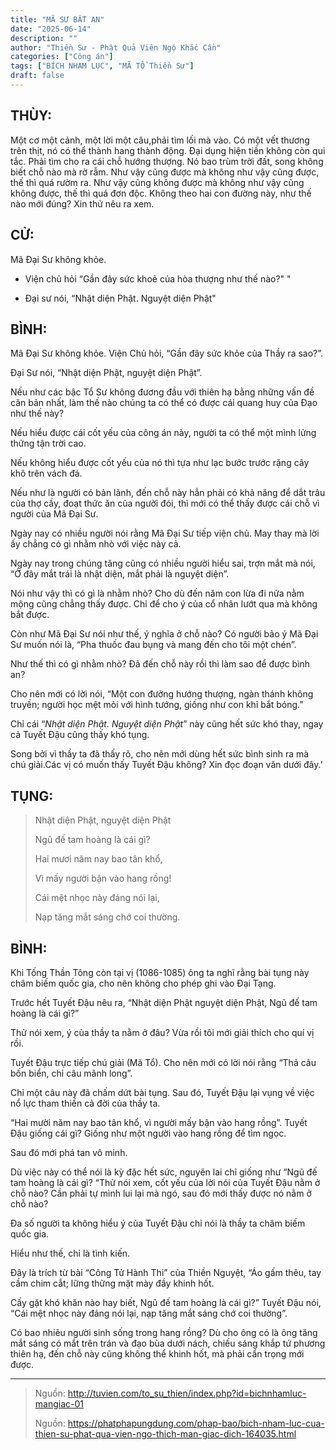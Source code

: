 ```yaml
---
title: "MÃ SƯ BẤT AN"
date: "2025-06-14"
description: ""
author: "Thiền Sư - Phật Quả Viên Ngộ Khắc Cần"
categories: ["Công án"]
tags: ["BÍCH NHAM LỤC", "MÃ TỔ Thiền Sư"]
draft: false
---
```


## THÙY:

Một cơ một cảnh, một lời một câu,phải tìm lối mà vào.
Có một vết thương trên thịt, nó có thể thành hang thành động.
Đại dụng hiện tiền không còn qui tắc.
Phải tìm cho ra cái chỗ hướng thượng.
Nó bao trùm trời đất, song không biết chỗ nào mà rờ rẫm.
Như vậy cũng được mà không như vậy cũng được, thế thì quá rườm ra.
Như vậy cũng không được mà không như vậy cũng không được, thế thì quá đơn độc.
Không theo hai con đường này, như thế nào mới đúng? Xin thử nêu ra xem.

## CỬ:

Mã Đại Sư không khỏe.

- Viện chủ hỏi “Gần đây sức khoẻ của hòa thượng như thế nào?" "

- Đại sư nói, “Nhật diện Phật. Nguyệt diện Phật"

## BÌNH:

Mã Đại Sư không khỏe. Viện Chủ hỏi, “Gần đây sức khỏe của Thầy ra sao?”.

Đại Sư nói, “Nhật diện Phật, nguyệt diện Phật”.

Nếu như các bậc Tổ Sư không đương đầu với thiên hạ bằng những vấn đề căn bản nhất, làm thế nào chúng ta có thể có được cái quang huy của Đạo như thế này?

Nếu hiểu được cái cốt yếu của công án này, người ta có thể một mình lửng thửng tận trời cao.

Nếu không hiểu được cốt yếu của nó thì tựa như lạc bước trước rặng cây khô trên vách đá.

Nếu như là người có bản lãnh, đến chỗ này hẳn phải có khả năng để dắt trâu của thợ cầy, đoạt thức ăn của người đói, thì mới có thể thấy được cái chỗ vì người của Mã Đại Sư.

Ngày nay có nhiều người nói rằng Mã Đại Sư tiếp viện chủ. May thay mà lời ấy chẳng có gì nhằm nhò với việc này cả.

Ngày nay trong chúng tăng cũng có nhiều người hiểu sai, trợn mắt mà nói, “Ở đây mắt trái là nhật diện, mắt phải là nguyệt diện”.

Nói như vậy thì có gì là nhằm nhò? Cho dù đến năm con lừa đi nữa nằm mộng cũng chẳng thấy được. Chỉ để cho ý của cổ nhân lướt qua mà không bắt được.

Còn như Mã Đại Sư nói như thế, ý nghĩa ở chỗ nào? Có người bảo ý Mã Đại Sư muốn nói là, “Pha thuốc đau bụng và mang đến cho tôi một chén”.

Như thế thì có gì nhằm nhò? Đã đến chỗ này rồi thì làm sao để được bình an?

Cho nên mới có lời nói, “Một con đường hướng thượng, ngàn thánh không truyền; người học mệt mỏi với hình tướng, giống như con khỉ bắt bóng.”

Chỉ cái “*Nhật diện Phật. Nguyệt diện Phật*” này cũng hết sức khó thay, ngay cả Tuyết Đậu cũng thấy khó tụng.

Song bởi vì thầy ta đã thấy rõ, cho nên mới dùng hết sức bình sinh ra mà chú giải.Các vị có muốn thấy Tuyết Đậu không? Xin đọc đoạn văn dưới đây.’

## TỤNG:

> Nhật diện Phật, nguyệt diện Phật
>
> Ngũ đế tam hoàng là cái gì?
>
> Hai mươi năm nay bao tân khổ,
>
> Vì mấy người bận vào hang rồng!
>
> Cái mệt nhọc này đáng nói lại,
>
> Nạp tăng mắt sáng chớ coi thường.

## BÌNH:

Khi Tống Thần Tông còn tại vị (1086-1085) ông ta nghĩ rằng bài tụng này châm biếm quốc gia, cho nên không cho phép ghi vào Đại Tạng.

Trước hết Tuyết Đậu nêu ra, “Nhật diện Phật nguyệt diện Phật, Ngũ đế tam hoàng là cái gì?”

Thử nói xem, ý của thầy ta nằm ở đâu? Vừa rồi tôi mới giải thích cho quí vị rồi.

Tuyết Đậu trực tiếp chú giải (Mã Tổ). Cho nên mới có lời nói rằng “Thả câu bốn biển, chỉ câu mãnh long”.

Chỉ một câu này đã chấm dứt bài tụng. Sau đó, Tuyết Đậu lại vụng về việc nổ lực tham thiền cả đời của thầy ta.

“Hai mười năm nay bao tân khổ, vì người mấy bận vào hang rồng”. Tuyết Đậu giống cái gì? Giống như một người vào hang rồng để tìm ngọc.

Sau đó mới phá tan vô minh.

Dù việc này có thể nói là kỳ đặc hết sức, nguyên lai chỉ giống như “Ngũ đế tam hoàng là cái gì? “Thử nói xem, cốt yếu của lời nói của Tuyết Đậu nằm ở chỗ nào? Cần phải tự mình lui lại mà ngó, sau đó mới thấy được nó nằm ở chỗ nào?

Đa số người ta không hiểu ý của Tuyết Đậu chỉ nói là thầy ta châm biếm quốc gia.

Hiểu như thế, chỉ là tình kiến.

Đây là trích từ bài “Công Tử Hành Thi” của Thiền Nguyệt, “Áo gấm thêu, tay cầm chim cắt; lững thững mặt mày đầy khinh hốt.

Cấy gặt khó khăn nào hay biết, Ngũ đế tam hoàng là cái gì?” Tuyết Đậu nói, “Cái mệt nhọc này đáng nói lại, nạp tăng mắt sáng chớ coi thường”.

Có bao nhiêu người sinh sống trong hang rồng?
Dù cho ông có là ông tăng mắt sáng có mắt trên trán và đạo bùa dưới nách, chiếu sáng khắp tứ phương thiên hạ, đến chỗ này cũng không thể khinh hốt, mà phải cẩn trọng mới được.

***

> Nguồn: http://tuvien.com/to_su_thien/index.php?id=bichnhamluc-mangiac-01
>
> Nguồn: https://phatphapungdung.com/phap-bao/bich-nham-luc-cua-thien-su-phat-qua-vien-ngo-thich-man-giac-dich-164035.html




